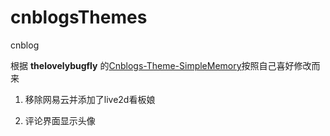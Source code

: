 # cnblogsThemes
cnblog

根据 <b>thelovelybugfly</b> 的[Cnblogs-Theme-SimpleMemory](https://github.com/thelovelybugfly/Cnblogs-Theme-SimpleMemory)按照自己喜好修改而来

1. 移除网易云并添加了live2d看板娘

2. 评论界面显示头像


